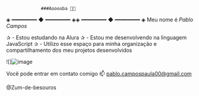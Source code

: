                  ###Aooooba 👋👾
◈ ━━━━━━━━ ◆ ━━━━━━━━ ◈◈ ━━━━━━━━ ◆ ━━━━━━━━ ◈
               Meu nome é *Pablo Campos*

✰ - Estou estudando na Alura
✰ - Estou me desenvolvendo na linguagem JavaScript
✰ - Utilizo esse espaço para minha organização e compartilhamento dos meu projetos desenvolvidos

![]![image](https://github.com/Zum-de-besouros/Zum-de-besouros/assets/169943220/5c0b2ec3-baaf-43af-8b05-35baa0b5cf80)


Você pode entrar em contato comigo 📫
pablo.campospaula00@gmail.com

@Zum-de-besouros
